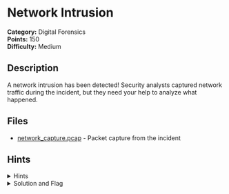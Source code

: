 # Network Intrusion

**Category:** Digital Forensics  
**Points:** 150  
**Difficulty:** Medium

## Description

A network intrusion has been detected! Security analysts captured network traffic during the incident, but they need your help to analyze what happened.


## Files
- [network_capture.pcap](./network_capture.pcap) - Packet capture from the incident

## Hints
<details>
  <summary>Hints</summary>
- [0] There can be decoys in the file
- [10] Wonder why would anyone send requests from (loopback)localhost to (wildcard)localhost
</details>

<details>
  <summary>Solution and Flag</summary>
## Flag
dcCTF{L0C4LH0ST_DN5_3XF1LTR4T10N}
</details>
